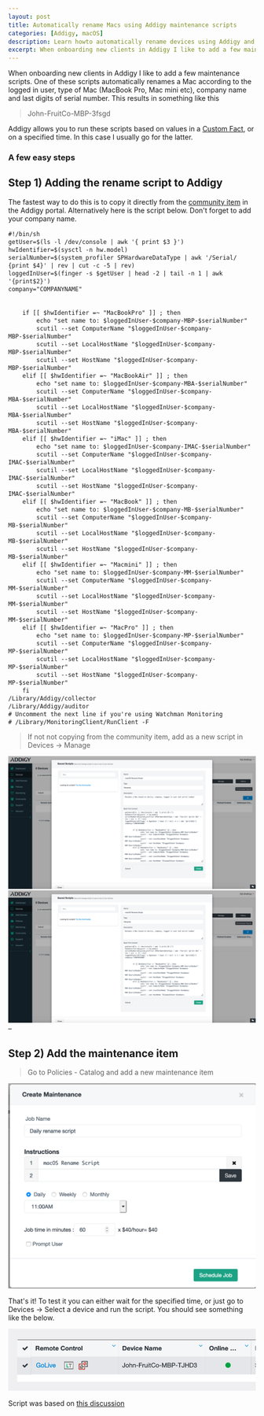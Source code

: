 ```yaml
---
layout: post
title: Automatically rename Macs using Addigy maintenance scripts
categories: [Addigy, macOS]
description: Learn howto automatically rename devices using Addigy and a custom maintenance item.
excerpt: When onboarding new clients in Addigy I like to add a few maintenance scripts. One of these scripts automatically renames a Mac according to the logged in user, type of Mac (MacBook Pro, Mac mini etc), company name and last digits of serial number.
---
```


When onboarding new clients in Addigy I like to add a few maintenance scripts. One of these scripts automatically renames a Mac according to the logged in user, type of Mac (MacBook Pro, Mac mini etc), company name and last digits of serial number. This results in something like this 

> John-FruitCo-MBP-3fsgd

Addigy allows you to run these scripts based on values in a [Custom Fact](https://support.addigy.com/support/solutions/articles/8000075303-best-practices-and-examples-for-custom-facts), or on a specified time. In this case I usually go for the latter.

### A few easy steps

## Step 1) Adding the rename script to Addigy

The fastest way to do this is to copy it directly from the [community item](https://prod.addigy.com/#/macmanage/community/scripts/5d6ea5515ff0a156d5abf064) in the Addigy portal. Alternatively here is the script below. Don't forget to add your company name.

```shell
#!/bin/sh
getUser=$(ls -l /dev/console | awk '{ print $3 }')
hwIdentifier=$(sysctl -n hw.model)
serialNumber=$(system_profiler SPHardwareDataType | awk '/Serial/ {print $4}' | rev | cut -c -5 | rev)
loggedInUser=$(finger -s $getUser | head -2 | tail -n 1 | awk '{print$2}')
company="COMPANYNAME"


	if [[ $hwIdentifier =~ "MacBookPro" ]] ; then
		echo "set name to: $loggedInUser-$company-MBP-$serialNumber"
		scutil --set ComputerName "$loggedInUser-$company-MBP-$serialNumber"
		scutil --set LocalHostName "$loggedInUser-$company-MBP-$serialNumber"
		scutil --set HostName "$loggedInUser-$company-MBP-$serialNumber"
	elif [[ $hwIdentifier =~ "MacBookAir" ]] ; then
		echo "set name to: $loggedInUser-$company-MBA-$serialNumber"
		scutil --set ComputerName "$loggedInUser-$company-MBA-$serialNumber"
		scutil --set LocalHostName "$loggedInUser-$company-MBA-$serialNumber"
		scutil --set HostName "$loggedInUser-$company-MBA-$serialNumber"
	elif [[ $hwIdentifier =~ "iMac" ]] ; then
		echo "set name to: $loggedInUser-$company-IMAC-$serialNumber"
		scutil --set ComputerName "$loggedInUser-$company-IMAC-$serialNumber"
		scutil --set LocalHostName "$loggedInUser-$company-IMAC-$serialNumber"
		scutil --set HostName "$loggedInUser-$company-IMAC-$serialNumber"
	elif [[ $hwIdentifier =~ "MacBook" ]] ; then
		echo "set name to: $loggedInUser-$company-MB-$serialNumber"
		scutil --set ComputerName "$loggedInUser-$company-MB-$serialNumber"
		scutil --set LocalHostName "$loggedInUser-$company-MB-$serialNumber"
		scutil --set HostName "$loggedInUser-$company-MB-$serialNumber"
	elif [[ $hwIdentifier =~ "Macmini" ]] ; then
		echo "set name to: $loggedInUser-$company-MM-$serialNumber"
		scutil --set ComputerName "$loggedInUser-$company-MM-$serialNumber"
		scutil --set LocalHostName "$loggedInUser-$company-MM-$serialNumber"
		scutil --set HostName "$loggedInUser-$company-MM-$serialNumber"
	elif [[ $hwIdentifier =~ "MacPro" ]] ; then
		echo "set name to: $loggedInUser-$company-MP-$serialNumber"
		scutil --set ComputerName "$loggedInUser-$company-MP-$serialNumber"
		scutil --set LocalHostName "$loggedInUser-$company-MP-$serialNumber"
		scutil --set HostName "$loggedInUser-$company-MP-$serialNumber"
	fi
/Library/Addigy/collector
/Library/Addigy/auditor
# Uncomment the next line if you're using Watchman Monitoring
# /Library/MonitoringClient/RunClient -F
```
> If not not copying from the community item, add as a new script in Devices -> Manage

![](/images/copy-rename-script-to-addigy.png)
[![copy rename script in addigy](/images/copy-rename-script-to-addigy.png)](/images/copy-rename-script-to-addigy.png) –

## Step 2) Add the maintenance item

> Go to Policies - Catalog and add a new maintenance item


![](/images/add-rename-script-as-maintenance-script.png)

That's it! To test it you can either wait for the specified time, or just go to Devices -> Select a device and run the script.
You should see something like the below. 

![](/images/rename-device-addigy.png)

Script was based on [this discussion](https://macadmins.slack.com/archives/C07DL6QCQ/p1560948471148900)

